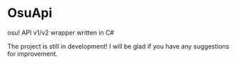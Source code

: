 # OsuApi
osu! API v1/v2 wrapper written in C#

The project is still in development! 
I will be glad if you have any suggestions for improvement.
